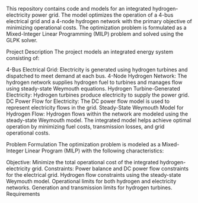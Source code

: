 This repository contains code and models for an integrated hydrogen-electricity power grid. The model optimizes the operation of a 4-bus electrical grid and a 4-node hydrogen network with the primary objective of minimizing operational costs. The optimization problem is formulated as a Mixed-Integer Linear Programming (MILP) problem and solved using the GLPK solver.

Project Description
The project models an integrated energy system consisting of:

4-Bus Electrical Grid: Electricity is generated using hydrogen turbines and dispatched to meet demand at each bus.
4-Node Hydrogen Network: The hydrogen network supplies hydrogen fuel to turbines and manages flow using steady-state Weymouth equations.
Hydrogen Turbine-Generated Electricity: Hydrogen turbines produce electricity to supply the power grid.
DC Power Flow for Electricity: The DC power flow model is used to represent electricity flows in the grid.
Steady-State Weymouth Model for Hydrogen Flow: Hydrogen flows within the network are modeled using the steady-state Weymouth model.
The integrated model helps achieve optimal operation by minimizing fuel costs, transmission losses, and grid operational costs.

Problem Formulation
The optimization problem is modeled as a Mixed-Integer Linear Program (MILP) with the following characteristics:

Objective: Minimize the total operational cost of the integrated hydrogen-electricity grid.
Constraints:
Power balance and DC power flow constraints for the electrical grid.
Hydrogen flow constraints using the steady-state Weymouth model.
Operational limits for both hydrogen and electricity networks.
Generation and transmission limits for hydrogen turbines.
Requirements
